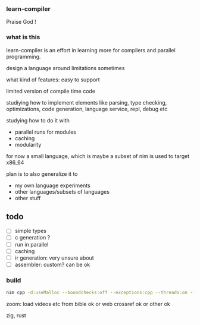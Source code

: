 
### learn-compiler


Praise God !

### what is this
learn-compiler is an effort in learning more for compilers and parallel programming.

design a language around limitations sometimes

what kind of features: easy to support

limited version of compile time code 

studiying how to implement elements like parsing, type checking, optimizations, code generation,
language service, repl, debug etc

studying how to do it with
  * parallel runs for modules
  * caching
  * modularity

for now a small language, which is maybe a subset of nim is used to target x86_64

plan is to also generalize it to

* my own language experiments
* other languages/subsets of languages
* other stuff

## todo

- [ ] simple types
- [ ] c generation ?
- [ ] run in parallel
- [ ] caching
- [ ] ir generation: very unsure about 
- [ ] assembler: custom? can be ok
### build

```bash
nim cpp -d:useMalloc --boundchecks:off --exceptions:cpp --threads:on --tlsEmulation:off --nimcache:nimcache -d:release  --passC:"-fopenmp" --passL:"-fopenmp" learn.nim
```

zoom: load videos etc from bible ok or web crossref ok or other ok

zig, rust